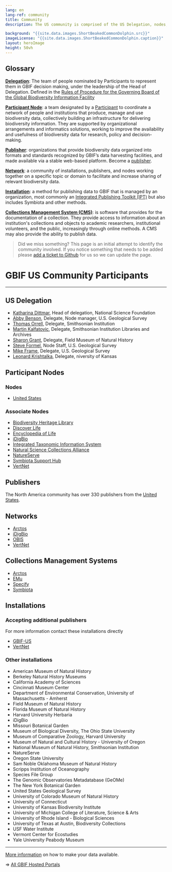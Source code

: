 ```yaml
---
lang: en
lang-ref: community
title: Community
description: The US community is comprised of the US Delegation, nodes, publishers, installations, and networks working together to manage and use biodiversity data. It represents a subset of the GBIF North America community and focuses on matters that are specific to the United States.

background: "{{site.data.images.ShortBeakedCommonDolphin.src}}"
imageLicense: "{{site.data.images.ShortBeakedCommonDolphin.caption}}"
layout: heroImage
height: 50vh
---
```


## Glossary
[**Delegation**](#delegation): The team of people nominated by Participants to represent them in GBIF decision making, under the leadership of the Head of Delegation. Defined in the [Rules of Procedure for the Governing Board of the Global Biodiversity Information Facility](https://www.gbif.org/document/80667/rules-of-procedure-of-the-gbif-governing-board)

[**Participant Node**](#nodes): a team designated by a [Participant](https://www.gbif.org/the-gbif-network#:~:text=The%20Participant%20network,open%20access%20to%20biodiversity%20data) to coordinate a network of people and institutions that produce, manage and use biodiversity data, collectively building an infrastructure for delivering biodiversity information. They are supported by organizational arrangements and informatics solutions, working to improve the availability and usefulness of biodiversity data for research, policy and decision-making.   

[**Publisher**](#publishers): organizations that provide biodiversity data organized into formats and standards recognized by GBIF’s data harvesting facilities, and made available via a stable web-based platform. Become a [publisher](https://www.gbif.org/become-a-publisher).   

[**Network**](#networks): a community of installations, publishers, and nodes working together on a specific topic or domain to facilitate and increase sharing of relevant biodiversity data. 

[**Installation**](#installations): a method for publishing data to GBIF that is managed by an organization, most commonly an [Integrated Publishing Toolkit (IPT)](https://www.gbif.org/ipt) but also includes Symbiota and other methods.    

[**Collections Management System (CMS)**](#cms): is software that provides for the documentation of a collection. They provide access to information about an institution's collections and objects to academic researchers, institutional volunteers, and the public, increasingly through online methods. A CMS may also provide the ability to publish data.


> Did we miss something? This page is an initial attempt to identify the community involved. If you notice something that needs to be added please [add a ticket to Github](https://github.com/gbif/hp-bison/issues) for us so we can update the page.


# GBIF US Community Participants 
------------------------------
<a name="delegation"></a>

## US Delegation

- [Katharina Dittmar](https://www.gbif.org/contact-us/directory?personId=4369), Head of delegation, National Science Foundation
- [Abby Benson](https://www.gbif.org/contact-us/directory?personId=4029), Delegate, Node manager, U.S. Geological Survey
- [Thomas Orrell](https://www.gbif.org/contact-us/directory?personId=138), Delegate, Smithsonian Institution
- [Martin Kalfatovic](https://www.gbif.org/contact-us/directory?personId=3706), Delegate, Smithsonian Institution Libraries and Archives
- [Sharon Grant](https://www.gbif.org/contact-us/directory?personId=4318), Delegate, Field Museum of Natural History
- [Steve Formel](https://www.gbif.org/contact-us/directory?personId=4368), Node Staff, U.S. Geological Survey
- [Mike Frame](https://www.gbif.org/contact-us/directory?personId=78), Delegate, U.S. Geological Survey
- [Leonard Krishtalka](https://www.gbif.org/contact-us/directory?personId=880), Delegate, niversity of Kansas

<a name="nodes"></a>Participant Nodes
------------
### Nodes
- [United States](https://www.gbif.org/country/US/summary)

### Associate Nodes
- [Biodiversity Heritage Library](https://www.gbif.org/participant/366)
- [Discover Life](https://www.gbif.org/participant/289)
- [Encyclopedia of Life](https://www.gbif.org/participant/291)
- [iDigBio](https://www.gbif.org/participant/375)
- [Integrated Taxonomic Information System](https://www.gbif.org/participant/295)
- [Natural Science Collections Alliance](https://www.gbif.org/participant/301)
- [NatureServe](https://www.gbif.org/participant/302)
- [Symbiota Support Hub](https://www.gbif.org/participant/429)
- [VertNet](https://www.gbif.org/participant/361)

<a name="publishers"></a>Publishers
------------
The North America community has over 330 publishers from the [United States](https://www.gbif.org/publisher/search?country=US).

<a name="networks"></a>Networks
------------
- [Arctos](https://www.gbif.org/network/1f2c0cbe-40df-43f6-ba07-e76133e78c31)
- [iDigBio](https://www.idigbio.org/)
- [OBIS](https://www.gbif.org/network/2b7c7b4f-4d4f-40d3-94de-c28b6fa054a6)
- [VertNet](http://www.vertnet.org/)

<a name="cms"></a>Collections Management Systems
------------
- [Arctos](https://arctosdb.org/)
- [EMu](https://www.axiell.com/solutions/product/emu/)
- [Specify](https://www.specifysoftware.org/)
- [Symbiota](https://symbiota.org/)

<a name="installations"></a>Installations
------------
### Accepting additional publishers
For more information contact these installations directly
- [GBIF-US](https://bison.usgs.gov/ipt/)
- [VertNet](http://ipt.vertnet.org:8080/ipt/)

### Other installations
- American Museum of Natural History
- Berkeley Natural History Museums
- California Academy of Sciences
- Cincinnati Museum Center
- Department of Environmental Conservation, University of Massachusetts - Amherst
- Field Museum of Natural History
- Florida Museum of Natural History
- Harvard University Herbaria
- iDigBio
- Missouri Botanical Garden
- Museum of Biological Diversity, The Ohio State University
- Museum of Comparative Zoology, Harvard University
- Museum of Natural and Cultural History - University of Oregon
- National Museum of Natural History, Smithsonian Institution
- NatureServe
- Oregon State University
- Sam Noble Oklahoma Museum of Natural History
- Scripps Institution of Oceanography
- Species File Group
- The Genomic Observatories Metadatabase (GeOMe)
- The New York Botanical Garden
- United States Geological Survey
- University of Colorado Museum of Natural History
- University of Connecticut
- University of Kansas Biodiversity Institute
- University of Michigan College of Literature, Science & Arts
- University of Rhode Island - Biological Sciences
- University of Texas at Austin, Biodiversity Collections
- USF Water Institute
- Vermont Center for Ecostudies
- Yale University Peabody Museum

------
[More information](https://data-blog.gbif.org/post/installations-and-hosting-solutions-explained/) on how to make your data available.

=> [All GBIF Hosted Portals](https://dev.gbif.org/hosted-portals.html)    